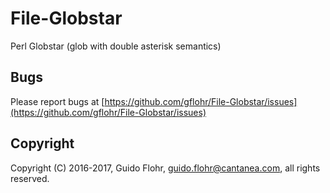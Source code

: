 # File-Globstar

Perl Globstar (glob with double asterisk semantics)

## Bugs

Please report bugs at
[https://github.com/gflohr/File-Globstar/issues](https://github.com/gflohr/File-Globstar/issues)

## Copyright

Copyright (C) 2016-2017, Guido Flohr, <guido.flohr@cantanea.com>,
all rights reserved.

